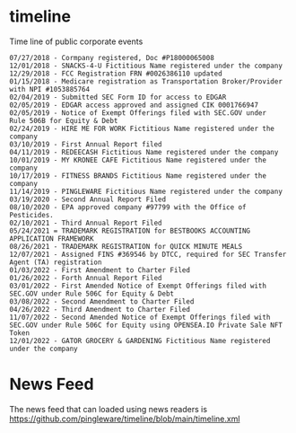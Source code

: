 # timeline
Time line of public corporate events

    07/27/2018 - Cormpany registered, Doc #P18000065008
    12/01/2018 - SNACKS-4-U Fictitious Name registered under the company
    12/29/2018 - FCC Registration FRN #0026386110 updated
    01/15/2018 - Medicare registration as Transportation Broker/Provider with NPI #1053885764
    02/04/2019 - Submitted SEC Form ID for access to EDGAR
    02/05/2019 - EDGAR access approved and assigned CIK 0001766947
    02/05/2019 - Notice of Exempt Offerings filed with SEC.GOV under    Rule 506B for Equity & Debt
    02/24/2019 - HIRE ME FOR WORK Fictitious Name registered under the company
    03/10/2019 - First Annual Report filed
    04/11/2019 - REDEECASH Fictitious Name registered under the company
    10/01/2019 - MY KRONEE CAFE Fictitious Name registered under the company
    10/17/2019 - FITNESS BRANDS Fictitious Name registered under the company
    11/14/2019 - PINGLEWARE Fictitious Name registered under the company
    03/19/2020 - Second Annual Report Filed
    08/10/2020 - EPA approved company #97799 with the Office of Pesticides.
    02/10/2021 - Third Annual Report Filed
    05/24/2021 = TRADEMARK REGISTRATION for BESTBOOKS ACCOUNTING APPLICATION FRAMEWORK
    08/26/2021 - TRADEMARK REGISTRATION for QUICK MINUTE MEALS
    12/07/2021 - Assigned FINS #369546 by DTCC, required for SEC Transfer Agent (TA) registration
    01/03/2022 - First Amendment to Charter Filed
    01/26/2022 - Forth Annual Report Filed
    03/01/2022 - First Amended Notice of Exempt Offerings filed with SEC.GOV under Rule 506C for Equity & Debt
    03/08/2022 - Second Amendment to Charter Filed
    04/26/2022 - Third Amendment to Charter Filed
    11/07/2022 - Second Amended Notice of Exempt Offerings filed with SEC.GOV under Rule 506C for Equity using OPENSEA.IO Private Sale NFT Token
    12/01/2022 - GATOR GROCERY & GARDENING Fictitious Name registered under the company
 
# News Feed
The news feed that can loaded using news readers is https://github.com/pingleware/timeline/blob/main/timeline.xml

